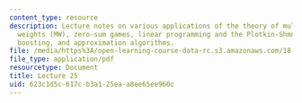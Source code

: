 ```yaml
---
content_type: resource
description: Lecture notes on various applications of the theory of multiplicative
  weights (MW), zero-sum games, linear programming and the Plotkin-Shmoys-Tardos framework,
  boosting, and approximation algorithms.
file: /media/https%3A/open-learning-course-data-rc.s3.amazonaws.com/18-409-topics-in-theoretical-computer-science-an-algorithmists-toolkit-fall-2009/623c1d5c617cb3a125eaa8ee65ee960c_MIT18_409F09_scribe25.pdf
file_type: application/pdf
resourcetype: Document
title: Lecture 25
uid: 623c1d5c-617c-b3a1-25ea-a8ee65ee960c
---
```

